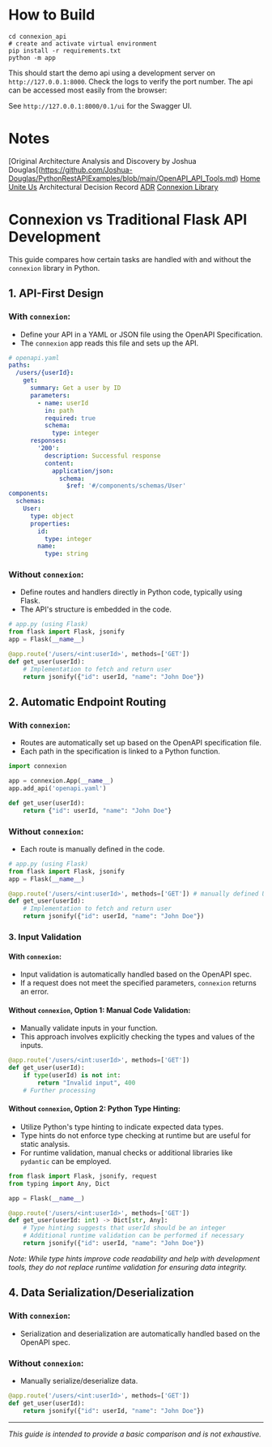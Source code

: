 # How to Build

```shell
cd connexion_api
# create and activate virtual environment
pip install -r requirements.txt
python -m app
```

This should start the demo api using a development server on `http://127.0.0.1:8000`. Check the logs to verify the port number. The api can be accessed most easily from the browser:

See `http://127.0.0.1:8000/0.1/ui` for the Swagger UI.

# Notes
[Original Architecture Analysis and Discovery by Joshua Douglas[(https://github.com/Joshua-Douglas/PythonRestAPIExamples/blob/main/OpenAPI_API_Tools.md)
[Home Unite Us](https://github.com/hackforla/HomeUniteUs)
Architectural Decision Record [ADR](https://github.com/joelparkerhenderson/architecture-decision-record/tree/main/locales/en/templates/decision-record-template-by-michael-nygard)
[Connexion Library](https://github.com/spec-first/connexion)
 



# Connexion vs Traditional Flask API Development

This guide compares how certain tasks are handled with and without the `connexion` library in Python. 

## 1. API-First Design

### With `connexion`:
- Define your API in a YAML or JSON file using the OpenAPI Specification.
- The `connexion` app reads this file and sets up the API.

```yaml
# openapi.yaml
paths:
  /users/{userId}:
    get:
      summary: Get a user by ID
      parameters:
        - name: userId
          in: path
          required: true
          schema:
            type: integer
      responses:
        '200':
          description: Successful response
          content:
            application/json:
              schema:
                $ref: '#/components/schemas/User'
components:
  schemas:
    User:
      type: object
      properties:
        id:
          type: integer
        name:
          type: string
```

### Without `connexion`:
- Define routes and handlers directly in Python code, typically using Flask.
- The API's structure is embedded in the code.

```python
# app.py (using Flask)
from flask import Flask, jsonify
app = Flask(__name__)

@app.route('/users/<int:userId>', methods=['GET'])
def get_user(userId):
    # Implementation to fetch and return user
    return jsonify({"id": userId, "name": "John Doe"})
```

## 2. Automatic Endpoint Routing

### With `connexion`:
- Routes are automatically set up based on the OpenAPI specification file.
- Each path in the specification is linked to a Python function.

```python
import connexion

app = connexion.App(__name__)
app.add_api('openapi.yaml')

def get_user(userId):
    return {"id": userId, "name": "John Doe"}
```

### Without `connexion`:
- Each route is manually defined in the code.

```python
# app.py (using Flask)
from flask import Flask, jsonify
app = Flask(__name__)

@app.route('/users/<int:userId>', methods=['GET']) # manually defined URI
def get_user(userId):
    # Implementation to fetch and return user
    return jsonify({"id": userId, "name": "John Doe"})
```


### 3. Input Validation

#### With `connexion`:
- Input validation is automatically handled based on the OpenAPI spec.
- If a request does not meet the specified parameters, `connexion` returns an error.

#### Without `connexion`, Option 1: Manual Code Validation:
- Manually validate inputs in your function.
- This approach involves explicitly checking the types and values of the inputs.

```python
@app.route('/users/<int:userId>', methods=['GET'])
def get_user(userId):
    if type(userId) is not int:
        return "Invalid input", 400
    # Further processing
```

#### Without `connexion`, Option 2: Python Type Hinting:
- Utilize Python's type hinting to indicate expected data types.
- Type hints do not enforce type checking at runtime but are useful for static analysis.
- For runtime validation, manual checks or additional libraries like `pydantic` can be employed.

```python
from flask import Flask, jsonify, request
from typing import Any, Dict

app = Flask(__name__)

@app.route('/users/<int:userId>', methods=['GET'])
def get_user(userId: int) -> Dict[str, Any]:
    # Type hinting suggests that userId should be an integer
    # Additional runtime validation can be performed if necessary
    return jsonify({"id": userId, "name": "John Doe"})
```

*Note: While type hints improve code readability and help with development tools, they do not replace runtime validation for ensuring data integrity.*

## 4. Data Serialization/Deserialization

### With `connexion`:
- Serialization and deserialization are automatically handled based on the OpenAPI spec.

### Without `connexion`:
- Manually serialize/deserialize data.

```python
@app.route('/users/<int:userId>', methods=['GET'])
def get_user(userId):
    return jsonify({"id": userId, "name": "John Doe"})
```

---

*This guide is intended to provide a basic comparison and is not exhaustive.*
